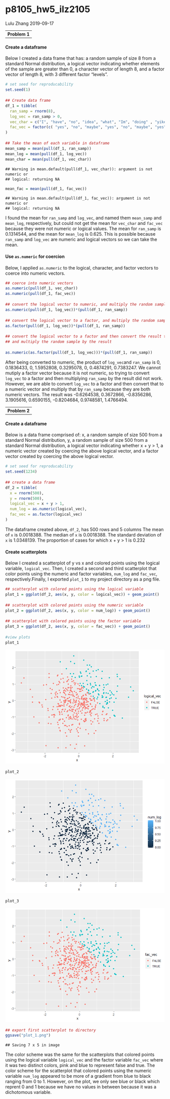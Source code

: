 p8105\_hw5\_ilz2105
================
Lulu Zhang
2019-09-17

|               |
| ------------- |
| **Problem 1** |

#### Create a dataframe

Below I created a data frame that has: a random sample of size 8 from a
standard Normal distribution, a logical vector indicating whether
elements of the sample are greater than 0, a character vector of length
8, and a factor vector of length 8, with 3 different factor “levels”.

``` r
# set seed for reproducability
set.seed(1)

## Create data frame
df_1 = tibble(
  ran_samp = rnorm(8),
  log_vec = ran_samp > 0,
  vec_char = c("I", "have", "no", "idea", "what", "Im", "doing" , "yikes"),
  fac_vec = factor(c( "yes", "no", "maybe", "yes", "no", "maybe", "yes", "no"))
)

## Take the mean of each variable in dataframe
mean_samp = mean(pull(df_1, ran_samp))
mean_log = mean(pull(df_1, log_vec))
mean_char = mean(pull(df_1, vec_char))
```

    ## Warning in mean.default(pull(df_1, vec_char)): argument is not numeric or
    ## logical: returning NA

``` r
mean_fac = mean(pull(df_1, fac_vec))
```

    ## Warning in mean.default(pull(df_1, fac_vec)): argument is not numeric or
    ## logical: returning NA

I found the mean for `ran_samp` and `log_vec`, and named them
`mean_samp` and `mean_log`, respectively, but could not get the mean for
`vec_char` and `fac_vec` because they were not numeric or logical
values. The mean for `ran_samp` is 0.1314544, and the mean for
`mean_log` is 0.625. This is possible because `ran_samp` and `log_vec`
are numeric and logical vectors so we can take the mean.

#### Use `as.numeric` for coercion

Below, I applied `as.numeric` to the logical, character, and factor
vectors to coerce into numeric vectors.

``` r
## coerce into numeric vectors 
as.numeric(pull(df_1, vec_char))
as.numeric(pull(df_1, fac_vec))

## convert the logical vector to numeric, and multiply the random sample by the result
as.numeric(pull(df_1, log_vec))*(pull(df_1, ran_samp))

## convert the logical vector to a factor, and multiply the random sample by the result
as.factor(pull(df_1, log_vec))*(pull(df_1, ran_samp))

## convert the logical vector to a factor and then convert the result to numeric, 
## and multiply the random sample by the result

as.numeric(as.factor(pull(df_1, log_vec)))*(pull(df_1, ran_samp))
```

After being converted to numeric, the product of `log_vec`and `ran_samp`
is 0, 0.1836433, 0, 1.5952808, 0.3295078, 0, 0.4874291, 0.7383247. We
cannot mutiply a factor vector because it is not numeric, so trying to
convert `log_vec` to a factor and then multiplying `ran_samp` by the
result did not work. However, we are able to convert `log_vec` to a
factor and then convert that to a numeric vector and multiply that by
`ran_samp` because they are both numeric vectors. The result was
-0.6264538, 0.3672866, -0.8356286, 3.1905616, 0.6590155, -0.8204684,
0.9748581, 1.4766494.

|               |
| ------------- |
| **Problem 2** |

#### Create a dataframe

Below is a data frame comprised of: x, a random sample of size 500 from
a standard Normal distribution, y, a random sample of size 500 from a
standard Normal distribution, a logical vector indicating whether x + y
\> 1, a numeric vector created by coercing the above logical vector, and
a factor vector created by coercing the above logical vector.

``` r
# set seed for reproducability
set.seed(1234)

## create a data frame
df_2 = tibble(
  x = rnorm(500),
  y = rnorm(500),
  logical_vec = x + y > 1,
  num_log = as.numeric(logical_vec),
  fac_vec = as.factor(logical_vec)
)
```

The dataframe created above, `df_2`, has 500 rows and 5 columns The mean
of `x` is 0.0018388. The median of `x` is 0.0018388. The standard
deviation of `x` is 1.0348139. The proportion of cases for which x + y
\> 1 is 0.232

#### Create scatterplots

Below I created a scatterplot of y vs x and colored points using the
logical variable, `logical_vec`. Then, I created a second and third
scatterplot that color points using the numeric and factor variables,
`num_log` and `fac_vec`, respectively.Finally, I exported `plot_1` to my
project directory as a png file.

``` r
## scatterplot with colored points using the logical variable
plot_1 = ggplot(df_2, aes(x, y, color = logical_vec)) + geom_point()

## scatterplot with colored points using the numeric variable
plot_2 = ggplot(df_2, aes(x, y, color = num_log)) + geom_point()

## scatterplot with colored points using the factor variable
plot_3 = ggplot(df_2, aes(x, y, color = fac_vec)) + geom_point()

#view plots
plot_1
```

![](p8105_hw1_ilz2105_files/figure-gfm/yx_scatter-1.png)<!-- -->

``` r
plot_2
```

![](p8105_hw1_ilz2105_files/figure-gfm/yx_scatter-2.png)<!-- -->

``` r
plot_3
```

![](p8105_hw1_ilz2105_files/figure-gfm/yx_scatter-3.png)<!-- -->

``` r
## export first scatterplot to directory
ggsave("plot_1.png")
```

    ## Saving 7 x 5 in image

The color scheme was the same for the scatterplots that colored points
using the logical variable `logical_vec` and the factor variable
`fac_vec` where it was two distinct colors, pink and blue to represent
false and true. The color scheme for the scatterplot that colored points
using the numeric variable `num_log` appeared to be more of a gradient
from blue to black ranging from 0 to 1. However, on the plot, we only
see blue or black which reprent 0 and 1 because we have no values in
between because it was a dichotomous variable.

